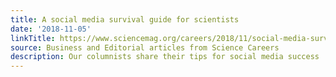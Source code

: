 ```yaml
---
title: A social media survival guide for scientists
date: '2018-11-05'
linkTitle: https://www.sciencemag.org/careers/2018/11/social-media-survival-guide-scientists
source: Business and Editorial articles from Science Careers
description: Our columnists share their tips for social media success
---
```

